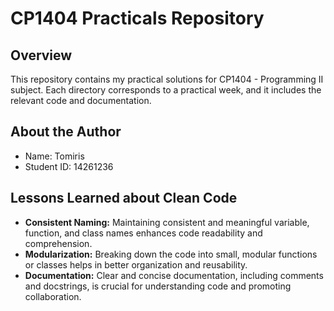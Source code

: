 # CP1404 Practicals Repository

## Overview
This repository contains my practical solutions for CP1404 - Programming II subject. Each directory corresponds to a practical week, and it includes the relevant code and documentation.

## About the Author
- Name: Tomiris
- Student ID: 14261236

## Lessons Learned about Clean Code
- **Consistent Naming:** Maintaining consistent and meaningful variable, function, and class names enhances code readability and comprehension.
- **Modularization:** Breaking down the code into small, modular functions or classes helps in better organization and reusability.
- **Documentation:** Clear and concise documentation, including comments and docstrings, is crucial for understanding code and promoting collaboration.
